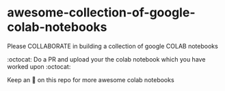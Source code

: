 # awesome-collection-of-google-colab-notebooks
Please COLLABORATE in building a collection of google COLAB notebooks

:octocat: Do a PR and upload your the colab notebook which you have worked upon :octocat:

Keep an :eyes: on this repo for more awesome colab notebooks
